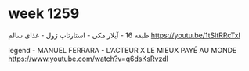 # week 1259

طبقه 16 - آیلار مکی - استارتاپ ژول - غذای سالم
https://youtu.be/1tSltRRcTxI

legend - MANUEL FERRARA - L’ACTEUR X LE MIEUX PAYÉ AU MONDE
https://www.youtube.com/watch?v=q6dsKsRvzdI